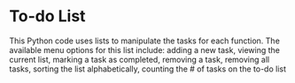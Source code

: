 # To-do List
This Python code uses lists to manipulate the tasks for each function.
The available menu options for this list include: adding a new task, viewing the current list, marking a task as completed, removing a task, removing all tasks, sorting the list alphabetically, counting the # of tasks on the to-do list

